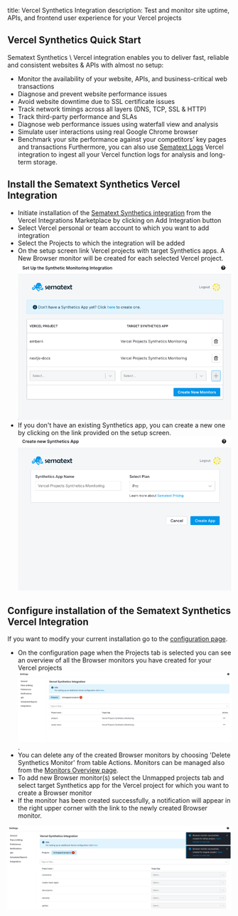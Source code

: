 title: Vercel Synthetics Integration
description: Test and monitor site uptime, APIs, and frontend user experience for your Vercel projects

## Vercel Synthetics Quick Start

Sematext Synthetics \ Vercel integration enables you to deliver fast, reliable and consistent websites & APIs with almost no setup:
- Monitor the availability of your website, APIs, and business-critical web transactions
- Diagnose and prevent website performance issues
- Avoid website downtime due to SSL certificate issues
- Track network timings across all layers (DNS, TCP, SSL & HTTP)
- Track third-party performance and SLAs
- Diagnose web performance issues using waterfall view and analysis
- Simulate user interactions using real Google Chrome browser
- Benchmark your site performance against your competitors’ key pages and transactions
Furthermore, you can also use [Sematext Logs](https://vercel.com/integrations/sematext-logs) Vercel integration to ingest all your Vercel function logs for analysis and long-term storage.  

## Install the Sematext Synthetics Vercel Integration

- Initiate installation of the [Sematext Synthetics integration](https://vercel.com/integrations/sematext-synthetics-monitoring) from the Vercel Integrations Marketplace by clicking on Add Integration button
- Select Vercel personal or team account to which you want to add integration
- Select the Projects to which the integration will be added
- On the setup screen link Vercel projects with target Synthetics apps. A New Browser monitor will be created for each selected Vercel project.
![](../images/integrations/vercel-synthetics-create-monitors.png)
- If you don't have an existing Synthetics app, you can create a new one by clicking on the link provided on the setup screen.
![](../images/integrations/vercel-synthetics-create-new-app.png)

## Configure installation of the Sematext Synthetics Vercel Integration 

If you want to modify your current installation go to the [configuration page](https://apps.sematext.com/ui/account/integrations/vercel/synthetics).
- On the configuration page when the Projects tab is selected you can see an overview of all the Browser monitors you have created for your Vercel projects
![](../images/integrations/vercel-synthetics-configure-1.png).
- You can delete any of the created Browser monitors by choosing 'Delete Synthetics Monitor' from table Actions. Monitors can be managed also from the [Monitors Overview page](https://apps.sematext.com/ui/synthetics/monitors). 
- To add new Browser monitor(s) select the Unmapped projects tab and select target Synthetics app for the Vercel project for which you want to create a Browser monitor
- If the monitor has been created successfully, a notification will appear in the right upper corner with the link to the newly created Browser monitor. 

![](../images/integrations/vercel-synthetics-configure-2.png)
